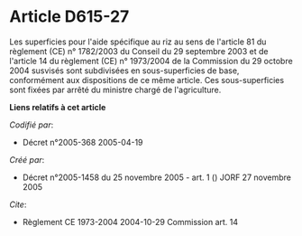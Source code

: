 # Article D615-27

Les superficies pour l'aide spécifique au riz au sens de l'article 81 du règlement (CE) n° 1782/2003 du Conseil du 29
septembre 2003 et de l'article 14 du règlement (CE) n° 1973/2004 de la Commission du 29 octobre 2004 susvisés sont
subdivisées en sous-superficies de base, conformément aux dispositions de ce même article. Ces sous-superficies sont fixées
par arrêté du ministre chargé de l'agriculture.

**Liens relatifs à cet article**

_Codifié par_:

  - Décret n°2005-368 2005-04-19

_Créé par_:

  - Décret n°2005-1458 du 25 novembre 2005 - art. 1 () JORF 27 novembre 2005

_Cite_:

  - Règlement CE 1973-2004 2004-10-29 Commission art. 14
